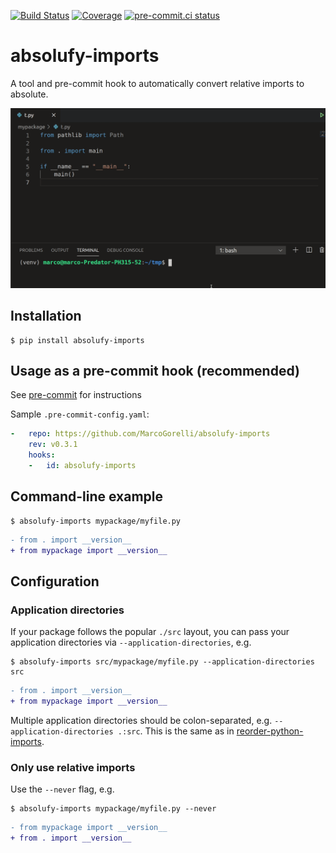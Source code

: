 [![Build Status](https://github.com/MarcoGorelli/absolufy-imports/workflows/tox/badge.svg)](https://github.com/MarcoGorelli/absolufy-imports/actions?workflow=tox)
[![Coverage](https://codecov.io/gh/MarcoGorelli/absolufy-imports/branch/main/graph/badge.svg)](https://codecov.io/gh/MarcoGorelli/absolufy-imports)
[![pre-commit.ci status](https://results.pre-commit.ci/badge/github/MarcoGorelli/absolufy-imports/main.svg)](https://results.pre-commit.ci/latest/github/MarcoGorelli/absolufy-imports/main)

absolufy-imports
================

A tool and pre-commit hook to automatically convert relative imports to absolute.

<p align="center">
    <a href="#readme">
        <img alt="demo" src="https://raw.githubusercontent.com/nbQA-dev/nbQA-demo/master/abs-imports.gif">
    </a>
</p>

## Installation

```console
$ pip install absolufy-imports
```

## Usage as a pre-commit hook (recommended)

See [pre-commit](https://github.com/pre-commit/pre-commit) for instructions

Sample `.pre-commit-config.yaml`:

```yaml
-   repo: https://github.com/MarcoGorelli/absolufy-imports
    rev: v0.3.1
    hooks:
    -   id: absolufy-imports
```

## Command-line example

```console
$ absolufy-imports mypackage/myfile.py
```

```diff
- from . import __version__
+ from mypackage import __version__
```

## Configuration

### Application directories

If your package follows the popular `./src` layout, you can pass your application directories via `--application-directories`, e.g.

```console
$ absolufy-imports src/mypackage/myfile.py --application-directories src
```

```diff
- from . import __version__
+ from mypackage import __version__
```

Multiple application directories should be colon-separated, e.g. `--application-directories .:src`. This is the same as in [reorder-python-imports](https://github.com/asottile/reorder_python_imports).

### Only use relative imports

Use the `--never` flag, e.g.

```console
$ absolufy-imports mypackage/myfile.py --never
```

```diff
- from mypackage import __version__
+ from . import __version__
```
